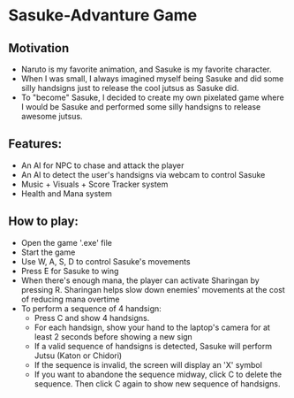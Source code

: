 # Sasuke-Advanture Game
## Motivation
* Naruto is my favorite animation, and Sasuke is my favorite character. 
* When I was small, I always imagined myself being Sasuke and did some silly handsigns just to release the cool jutsus as Sasuke did.
* To "become" Sasuke, I decided to create my own pixelated game where I would be Sasuke and performed some silly handsigns to release awesome jutsus.
## Features: 
* An AI for NPC to chase and attack the player
* An AI to detect the user's handsigns via webcam to control Sasuke
* Music + Visuals + Score Tracker system 
* Health and Mana system 
## How to play:
* Open the game '.exe' file
* Start the game
* Use W, A, S, D to control Sasuke's movements
* Press E for Sasuke to wing
* When there's enough mana, the player can activate Sharingan by pressing R. Sharingan helps slow down enemies' movements at the cost of reducing mana overtime
* To perform a sequence of 4 handsign:
  * Press C and show 4 handsigns. 
  * For each handsign, show your hand to the laptop's camera for at least 2 seconds before showing a new sign
  * If a valid sequence of handsigns is detected, Sasuke will perform Jutsu (Katon or Chidori)
  * If the sequence is invalid, the screen will display an 'X' symbol
  * If you want to abandone the sequence midway, click C to delete the sequence. Then click C again to show new sequence of handsigns.
